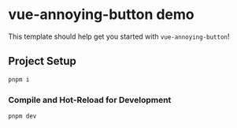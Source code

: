 # vue-annoying-button demo

This template should help get you started with `vue-annoying-button`!

## Project Setup

```sh
pnpm i
```

### Compile and Hot-Reload for Development

```sh
pnpm dev
```
